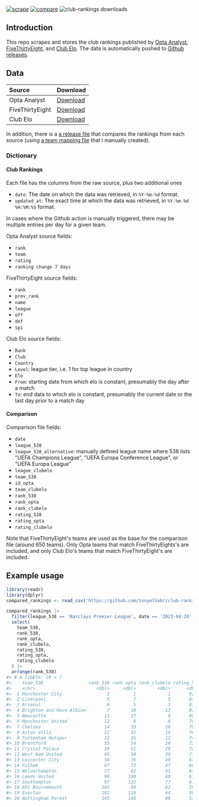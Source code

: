 <!-- badges: start -->
[![scrape](https://github.com/tonyelhabr/club-rankings/actions/workflows/scrape.yml/badge.svg)](https://github.com/tonyelhabr/club-rankings/actions/workflows/scrape.yml)
[![compare](https://github.com/tonyelhabr/club-rankings/actions/workflows/compare.yml/badge.svg)](https://github.com/tonyelhabr/club-rankings/actions/workflows/compare.yml)
![club-rankings downloads](https://img.shields.io/github/downloads/tonyelhabr/club-rankings/total)
<!-- badges: end -->
## Introduction

This repo scrapes and stores the club rankings published by [Opta Analyst](https://theanalyst.com/na/2023/03/who-are-the-best-football-team-in-the-world-opta-power-rankings/), [FiveThirtyEight](https://projects.fivethirtyeight.com/soccer-predictions/global-), and [Club Elo](http://clubelo.com/). The data is automatically pushed to [Github releases](https://github.com/tonyelhabr/releases).

## Data

| Source | Download |
| :----- | :------- |
| Opta Analyst | [Download](https://github.com/tonyelhabr/club-rankings/releases/download/club-rankings/opta-club-rankings.csv) |
| FiveThirtyEight | [Download](https://github.com/tonyelhabr/club-rankings/releases/download/club-rankings/fivethirtyeight-club-rankings.csv) |
| Club Elo | [Download](https://github.com/tonyelhabr/club-rankings/releases/download/club-rankings/clubelo-club-rankings.csv) |

In addition, there is a [a release file](https://github.com/tonyelhabr/club-rankings/releases/download/club-rankings/compared-rankings.csv) that compares the rankings from each source (using [a team mapping file](https://github.com/tonyelhabr/club-rankings/blob/main/team-mapping.csv) that I manually created).

### Dictionary

#### Club Rankings

Each file has the columns from the raw source, plus two additional ones

* `date`: The date on which the data was retrieved, in `%Y-%m-%d` format.
* `updated_at`: The exact time at which the data was retrieved, in `%Y-%m-%d %H:%M:%S` format.

In cases where the Github action is manually triggered, there may be multiple entries per day for a given team.

Opta Analyst source fields:

* `rank`
* `team`
* `rating`
* `ranking change 7 days`

FiveThirtyEight source fields:

* `rank`
* `prev_rank`
* `name`
* `league`
* `off`
* `def`
* `spi`

Club Elo source fields:

* `Rank`
* `Club`
* `Country`
* `Level`: league tier, i.e. 1 for top league in country
* `Elo`
* `From`: starting date from which elo is constant, presumably the day after a match
* `To`: end data to which elo is constant, presumably the current date or the last day prior to a match day

#### Comparison

Comparison file fields:

* `date`
* `league_538`
* `league_538_alternative`: manually defined league name where 538 lists "UEFA Champions League", "UEFA Europa Conference League", or "UEFA Europa League"
* `league_clubelo`
* `team_538`
* `id_opta`
* `team_clubelo`
* `rank_538`
* `rank_opta`
* `rank_clubelo`
* `rating_538`
* `rating_opta`
* `rating_clubelo`

Note that FiveThirtyEight's teams are used as the base for the comparison file (around 650 teams). Only Opta teams that match FiveThirtyEights's are included, and only Club Elo's teams that match FiveThirtyEight's are included.

## Example usage

```r
library(readr)
library(dplyr)
compared_rankings <- read_csv('https://github.com/tonyelhabr/club-rankings/releases/download/club-rankings/compared-rankings.csv')

compared_rankings |> 
  filter(league_538 == 'Barclays Premier League', date == '2023-04-20') |> 
  select(
    team_538,
    rank_538,
    rank_opta,
    rank_clubelo,
    rating_538,
    rating_opta,
    rating_clubelo
  ) |> 
  arrange(rank_538)
#> # A tibble: 20 × 7
#>    team_538                 rank_538 rank_opta rank_clubelo rating_538 rating_opta rating_clubelo
#>    <chr>                       <dbl>     <dbl>        <dbl>      <dbl>       <dbl>          <dbl>
#>  1 Manchester City                 1         1            1       92.3       100            2066.
#>  2 Liverpool                       5         7            5       84.5        94            1936.
#>  3 Arsenal                         6         5            3       83.8        94.5          1952.
#>  4 Brighton and Hove Albion        7        18           13       82.5        90.4          1838.
#>  5 Newcastle                      11        17            9       80.5        90.7          1863.
#>  6 Manchester United              12         8            8       79.3        93.4          1886.
#>  7 Chelsea                        14        33           20       78.4        88.1          1813.
#>  8 Aston Villa                    22        32           19       76.6        88.2          1818.
#>  9 Tottenham Hotspur              32        25           12       74.3        89.1          1840.
#> 10 Brentford                      35        54           28       73.5        85.9          1772.
#> 11 Crystal Palace                 39        51           29       72.7        86            1765.
#> 12 West Ham United                45        50           30       71.2        86.1          1757.
#> 13 Leicester City                 56        76           49       67.6        83.6          1722.
#> 14 Fulham                         67        73           47       66.0        83.9          1725.
#> 15 Wolverhampton                  77        62           41       64.9        84.5          1732.
#> 16 Leeds United                   90       100           60       61.8        81.8          1689.
#> 17 Southampton                    97       132           77       61.0        80.6          1644.
#> 18 AFC Bournemouth               101        99           62       59.8        81.9          1681.
#> 19 Everton                       102       119           64       59.6        81.1          1677.
#> 20 Nottingham Forest             145       140           86       53.2        80.2          1632
```